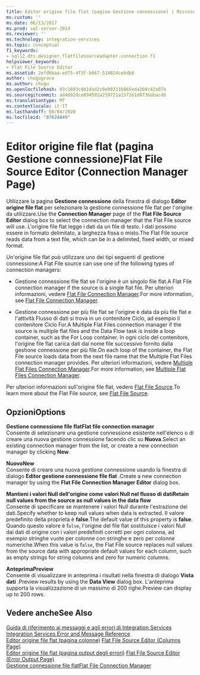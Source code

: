 ```yaml
---
title: Editor origine file flat (pagina Gestione connessione) | Microsoft Docs
ms.custom: ''
ms.date: 06/13/2017
ms.prod: sql-server-2014
ms.reviewer: ''
ms.technology: integration-services
ms.topic: conceptual
f1_keywords:
- sql12.dts.designer.flatfilesourceadapter.connection.f1
helpviewer_keywords:
- Flat File Source Editor
ms.assetid: 2efd6baa-ed75-4f3f-b667-514024cebdb8
author: chugugrace
ms.author: chugu
ms.openlocfilehash: 03c1693c001dad2c8e90211b065eda208c42a07b
ms.sourcegitcommit: ad4d92dce894592a259721a1571b1d8736abacdb
ms.translationtype: MT
ms.contentlocale: it-IT
ms.lasthandoff: 08/04/2020
ms.locfileid: "87624849"
---
```

# <a name="flat-file-source-editor-connection-manager-page"></a><span data-ttu-id="531a3-102">Editor origine file flat (pagina Gestione connessione)</span><span class="sxs-lookup"><span data-stu-id="531a3-102">Flat File Source Editor (Connection Manager Page)</span></span>
  <span data-ttu-id="531a3-103">Utilizzare la pagina **Gestione connessione** della finestra di dialogo **Editor origine file flat** per selezionare la gestione connessione file flat per l'origine da utilizzare.</span><span class="sxs-lookup"><span data-stu-id="531a3-103">Use the **Connection Manager** page of the **Flat File Source Editor** dialog box to select the connection manager that the Flat File source will use.</span></span> <span data-ttu-id="531a3-104">L'origine file flat legge i dati da un file di testo. I dati possono essere in formato delimitato, a larghezza fissa o misto.</span><span class="sxs-lookup"><span data-stu-id="531a3-104">The Flat File source reads data from a text file, which can be in a delimited, fixed width, or mixed format.</span></span>  
  
 <span data-ttu-id="531a3-105">Un'origine file flat può utilizzare uno dei tipi seguenti di gestione connessione:</span><span class="sxs-lookup"><span data-stu-id="531a3-105">A Flat File source can use one of the following types of connection managers:</span></span>  
  
-   <span data-ttu-id="531a3-106">Gestione connessione file flat se l'origine è un singolo file flat.</span><span class="sxs-lookup"><span data-stu-id="531a3-106">A Flat File connection manager if the source is a single flat file.</span></span> <span data-ttu-id="531a3-107">Per ulteriori informazioni, vedere [Flat File Connection Manager](connection-manager/file-connection-manager.md).</span><span class="sxs-lookup"><span data-stu-id="531a3-107">For more information, see [Flat File Connection Manager](connection-manager/file-connection-manager.md).</span></span>  
  
-   <span data-ttu-id="531a3-108">Gestione connessione per più file flat se l'origine è data da più file flat e l'attività Flusso di dati si trova in un contenitore Ciclo, ad esempio il contenitore Ciclo For.</span><span class="sxs-lookup"><span data-stu-id="531a3-108">A Multiple Flat Files connection manager if the source is multiple flat files and the Data Flow task is inside a loop container, such as the For Loop container.</span></span> <span data-ttu-id="531a3-109">In ogni ciclo del contenitore, l'origine file flat carica dati dal nome file successivo fornito dalla gestione connessione per più file.</span><span class="sxs-lookup"><span data-stu-id="531a3-109">On each loop of the container, the Flat File source loads data from the next file name that the Multiple Flat Files connection manager provides.</span></span> <span data-ttu-id="531a3-110">Per ulteriori informazioni, vedere [Multiple Flat Files Connection Manager](connection-manager/multiple-flat-files-connection-manager.md).</span><span class="sxs-lookup"><span data-stu-id="531a3-110">For more information, see [Multiple Flat Files Connection Manager](connection-manager/multiple-flat-files-connection-manager.md).</span></span>  
  
 <span data-ttu-id="531a3-111">Per ulteriori informazioni sull'origine file flat, vedere [Flat File Source](data-flow/flat-file-source.md).</span><span class="sxs-lookup"><span data-stu-id="531a3-111">To learn more about the Flat File source, see [Flat File Source](data-flow/flat-file-source.md).</span></span>  
  
## <a name="options"></a><span data-ttu-id="531a3-112">Opzioni</span><span class="sxs-lookup"><span data-stu-id="531a3-112">Options</span></span>  
 <span data-ttu-id="531a3-113">**Gestione connessione file flat**</span><span class="sxs-lookup"><span data-stu-id="531a3-113">**Flat file connection manager**</span></span>  
 <span data-ttu-id="531a3-114">Consente di selezionare una gestione connessione esistente nell'elenco o di creare una nuova gestione connessione facendo clic su **Nuova**.</span><span class="sxs-lookup"><span data-stu-id="531a3-114">Select an existing connection manager from the list, or create a new connection manager by clicking **New**.</span></span>  
  
 <span data-ttu-id="531a3-115">**Nuovo**</span><span class="sxs-lookup"><span data-stu-id="531a3-115">**New**</span></span>  
 <span data-ttu-id="531a3-116">Consente di creare una nuova gestione connessione usando la finestra di dialogo **Editor gestione connessione file flat** .</span><span class="sxs-lookup"><span data-stu-id="531a3-116">Create a new connection manager by using the **Flat File Connection Manager Editor** dialog box.</span></span>  
  
 <span data-ttu-id="531a3-117">**Mantieni i valori Null dell'origine come valori Null nel flusso di dati**</span><span class="sxs-lookup"><span data-stu-id="531a3-117">**Retain null values from the source as null values in the data flow**</span></span>  
 <span data-ttu-id="531a3-118">Consente di specificare se mantenere i valori Null durante l'estrazione dei dati.</span><span class="sxs-lookup"><span data-stu-id="531a3-118">Specify whether to keep null values when data is extracted.</span></span> <span data-ttu-id="531a3-119">Il valore predefinito della proprietà è **false**.</span><span class="sxs-lookup"><span data-stu-id="531a3-119">The default value of this property is **false**.</span></span> <span data-ttu-id="531a3-120">Quando questo valore è f`alse`, l'origine del file flat sostituisce i valori Null dai dati di origine con i valori predefiniti corretti per ogni colonna, ad esempio stringhe vuote per colonne con stringhe e zero per colonne numeriche.</span><span class="sxs-lookup"><span data-stu-id="531a3-120">When this value is f`alse`, the Flat File source replaces null values from the source data with appropriate default values for each column, such as empty strings for string columns and zero for numeric columns.</span></span>  
  
 <span data-ttu-id="531a3-121">**Anteprima**</span><span class="sxs-lookup"><span data-stu-id="531a3-121">**Preview**</span></span>  
 <span data-ttu-id="531a3-122">Consente di visualizzare in anteprima i risultati nella finestra di dialogo **Vista dati** .</span><span class="sxs-lookup"><span data-stu-id="531a3-122">Preview results by using the **Data View** dialog box.</span></span> <span data-ttu-id="531a3-123">L'anteprima supporta la visualizzazione di un massimo di 200 righe.</span><span class="sxs-lookup"><span data-stu-id="531a3-123">Preview can display up to 200 rows.</span></span>  
  
## <a name="see-also"></a><span data-ttu-id="531a3-124">Vedere anche</span><span class="sxs-lookup"><span data-stu-id="531a3-124">See Also</span></span>  
 <span data-ttu-id="531a3-125">[Guida di riferimento ai messaggi e agli errori di Integration Services](../../2014/integration-services/integration-services-error-and-message-reference.md) </span><span class="sxs-lookup"><span data-stu-id="531a3-125">[Integration Services Error and Message Reference](../../2014/integration-services/integration-services-error-and-message-reference.md) </span></span>  
 <span data-ttu-id="531a3-126">[Editor origine file flat &#40;pagina colonne&#41;](../../2014/integration-services/flat-file-source-editor-columns-page.md) </span><span class="sxs-lookup"><span data-stu-id="531a3-126">[Flat File Source Editor &#40;Columns Page&#41;](../../2014/integration-services/flat-file-source-editor-columns-page.md) </span></span>  
 <span data-ttu-id="531a3-127">[Editor origine file flat &#40;pagina output degli errori&#41;](../../2014/integration-services/flat-file-source-editor-error-output-page.md) </span><span class="sxs-lookup"><span data-stu-id="531a3-127">[Flat File Source Editor &#40;Error Output Page&#41;](../../2014/integration-services/flat-file-source-editor-error-output-page.md) </span></span>  
 [<span data-ttu-id="531a3-128">Gestione connessione file flat</span><span class="sxs-lookup"><span data-stu-id="531a3-128">Flat File Connection Manager</span></span>](connection-manager/file-connection-manager.md)  
  
  
